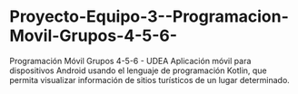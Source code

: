 # Proyecto-Equipo-3--Programacion-Movil-Grupos-4-5-6-
 Programación Móvil Grupos 4-5-6 - UDEA Aplicación móvil para dispositivos Android usando el lenguaje de programación Kotlin, que permita visualizar información de sitios turísticos de un lugar determinado.
